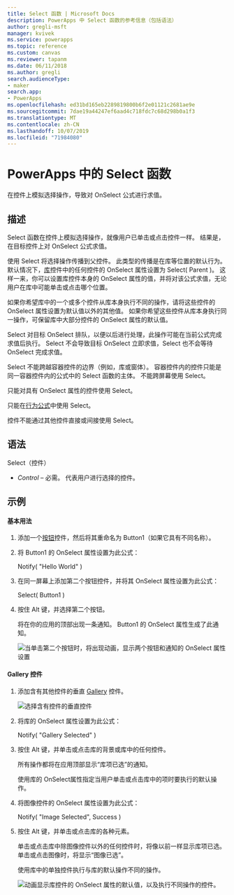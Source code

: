 ```yaml
---
title: Select 函数 | Microsoft Docs
description: PowerApps 中 Select 函数的参考信息（包括语法）
author: gregli-msft
manager: kvivek
ms.service: powerapps
ms.topic: reference
ms.custom: canvas
ms.reviewer: tapanm
ms.date: 06/11/2018
ms.author: gregli
search.audienceType:
- maker
search.app:
- PowerApps
ms.openlocfilehash: ed31bd165eb2289819800b6f2e01121c2681ae9e
ms.sourcegitcommit: 7dae19a44247ef6aad4c718fdc7c68d298b0a1f3
ms.translationtype: MT
ms.contentlocale: zh-CN
ms.lasthandoff: 10/07/2019
ms.locfileid: "71984080"
---
```

# <a name="select-function-in-powerapps"></a>PowerApps 中的 Select 函数
在控件上模拟选择操作，导致对 OnSelect 公式进行求值。

## <a name="description"></a>描述
Select 函数在控件上模拟选择操作，就像用户已单击或点击控件一样。 结果是，在目标控件上对 OnSelect 公式求值。

使用 Select 将选择操作传播到父控件。 此类型的传播是在库等位置的默认行为。 默认情况下，[库](../controls/control-gallery.md)控件中的任何控件的 OnSelect 属性设置为 Select( Parent )。 这样一来，你可以设置库控件本身的 OnSelect 属性的值，并将对该公式求值，无论用户在库中可能单击或点击哪个位置。

如果你希望库中的一个或多个控件从库本身执行不同的操作，请将这些控件的 OnSelect 属性设置为默认值以外的其他值。 如果你希望这些控件从库本身执行同一操作，可保留库中大部分控件的 OnSelect 属性的默认值。

Select 对目标 OnSelect 排队，以便以后进行处理，此操作可能在当前公式完成求值后执行。 Select 不会导致目标 OnSelect 立即求值，Select 也不会等待 OnSelect 完成求值。

Select 不能跨越容器控件的边界（例如，库或窗体）。 容器控件内的控件只能是同一容器控件内的公式中的 Select 函数的主体。 不能跨屏幕使用 Select。

只能对具有 OnSelect 属性的控件使用 Select。

只能在[行为公式](../working-with-formulas-in-depth.md)中使用 Select。

控件不能通过其他控件直接或间接使用 Select。

## <a name="syntax"></a>语法
Select（控件）

* *Control* – 必需。  代表用户进行选择的控件。

## <a name="examples"></a>示例

#### <a name="basic-usage"></a>基本用法

1. 添加一个[按钮](../controls/control-button.md)控件，然后将其重命名为 Button1（如果它具有不同名称）。

1. 将 Button1 的 OnSelect 属性设置为此公式：

    Notify( "Hello World" )

1. 在同一屏幕上添加第二个按钮控件，并将其 OnSelect 属性设置为此公式：

    Select( Button1 )

1. 按住 Alt 键，并选择第二个按钮。

    将在你的应用的顶部出现一条通知。 Button1 的 OnSelect 属性生成了此通知。

    ![当单击第二个按钮时，将出现动画，显示两个按钮和通知的 OnSelect 属性设置](media/function-select/basic-select.gif)

#### <a name="gallery-control"></a>Gallery 控件

1. 添加含有其他控件的垂直 [Gallery](../controls/control-gallery.md) 控件。

    ![选择含有控件的垂直控件](media/function-select/select-gallery.png)

2. 将库的 OnSelect 属性设置为此公式：
 
    Notify( "Gallery Selected" )

3. 按住 Alt 键，并单击或点击库的背景或库中的任何控件。

    所有操作都将在应用顶部显示“库项已选”的通知。

    使用库的 OnSelect属性指定当用户单击或点击库中的项时要执行的默认操作。

5. 将图像控件的 OnSelect 属性设置为此公式：

    Notify( "Image Selected", Success )

6. 按住 Alt 键，并单击或点击库的各种元素。

    单击或点击库中除图像控件以外的任何控件时，将像以前一样显示库项已选。 单击或点击图像时，将显示“图像已选”。
 
    使用库中的单独控件执行与库的默认操作不同的操作。

    ![动画显示库控件的 OnSelect 属性的默认值，以及执行不同操作的控件。](media/function-select/gallery-select.gif)

